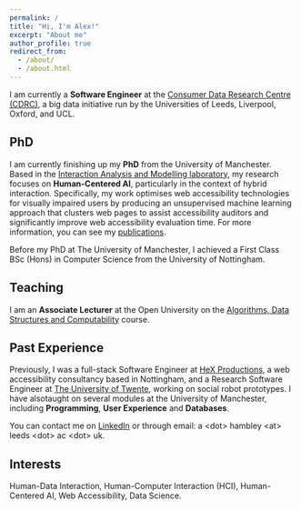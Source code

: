 ```yaml
---
permalink: /
title: "Hi, I'm Alex!"
excerpt: "About me"
author_profile: true
redirect_from: 
  - /about/
  - /about.html
---
```


I am currently a **Software Engineer** at the <a href="https://lida.leeds.ac.uk/research/consumer-data-research-centre/" target="_blank">Consumer Data Research Centre (CDRC)</a>, a big data initiative run by the Universities of Leeds, Liverpool, Oxford, and UCL. 

## PhD

I am currently finishing up my **PhD** from the University of Manchester. Based in the <a href="https://www.cs.manchester.ac.uk/research/facilities/iam-lab/" target="_blank">Interaction Analysis and Modelling laboratory</a>, my research focuses on **Human-Centered AI**, particularly in the context of hybrid interaction. Specifically, my work optimises web accessibility technologies for visually impaired users by producing an unsupervised machine learning approach that clusters web pages to assist accessibility auditors and significantly improve web accessibility evaluation time. For more information, you can see my <a href="/publications/">publications</a>.

Before my PhD at The University of Manchester, I achieved a First Class BSc (Hons) in Computer Science from the University of Nottingham.

## Teaching

I am an **Associate Lecturer** at the Open University on the <a href="https://www.open.ac.uk/courses/modules/m269" target="_blank">Algorithms, Data Structures and Computability</a> course. 

## Past Experience

Previously, I was a full-stack Software Engineer at <a href="https://www.horlix.com" target="_blank">HeX Productions</a>, a web accessibility consultancy based in Nottingham, and a Research Software Engineer at  <a href="https://www.utwente.nl/en/" target="_blank">The University of Twente</a>, working on social robot prototypes. I have alsotaught on several modules at the University of Manchester, including **Programming**, **User Experience** and **Databases**. 


You can contact me on <a href="https://www.linkedin.com/in/alexanderhambley/" target="_blank">LinkedIn</a> or through email: a &lt;dot&gt; hambley &lt;at&gt; leeds &lt;dot&gt; ac &lt;dot&gt; uk.

## Interests

Human-Data Interaction, Human-Computer Interaction (HCI), Human-Centered AI, Web Accessibility, Data Science.